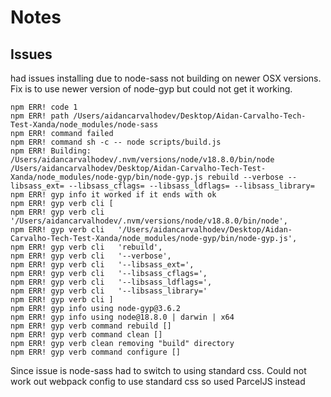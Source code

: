 # Notes 

## Issues

had issues installing due to node-sass not building on newer OSX versions. Fix is to use newer version of node-gyp
but could not get it working.

```
npm ERR! code 1
npm ERR! path /Users/aidancarvalhodev/Desktop/Aidan-Carvalho-Tech-Test-Xanda/node_modules/node-sass
npm ERR! command failed
npm ERR! command sh -c -- node scripts/build.js
npm ERR! Building: /Users/aidancarvalhodev/.nvm/versions/node/v18.8.0/bin/node /Users/aidancarvalhodev/Desktop/Aidan-Carvalho-Tech-Test-Xanda/node_modules/node-gyp/bin/node-gyp.js rebuild --verbose --libsass_ext= --libsass_cflags= --libsass_ldflags= --libsass_library=
npm ERR! gyp info it worked if it ends with ok
npm ERR! gyp verb cli [
npm ERR! gyp verb cli   '/Users/aidancarvalhodev/.nvm/versions/node/v18.8.0/bin/node',
npm ERR! gyp verb cli   '/Users/aidancarvalhodev/Desktop/Aidan-Carvalho-Tech-Test-Xanda/node_modules/node-gyp/bin/node-gyp.js',
npm ERR! gyp verb cli   'rebuild',
npm ERR! gyp verb cli   '--verbose',
npm ERR! gyp verb cli   '--libsass_ext=',
npm ERR! gyp verb cli   '--libsass_cflags=',
npm ERR! gyp verb cli   '--libsass_ldflags=',
npm ERR! gyp verb cli   '--libsass_library='
npm ERR! gyp verb cli ]
npm ERR! gyp info using node-gyp@3.6.2
npm ERR! gyp info using node@18.8.0 | darwin | x64
npm ERR! gyp verb command rebuild []
npm ERR! gyp verb command clean []
npm ERR! gyp verb clean removing "build" directory
npm ERR! gyp verb command configure []

```

Since issue is node-sass had to switch to using standard css. Could not work out webpack config to use standard css so used ParcelJS instead